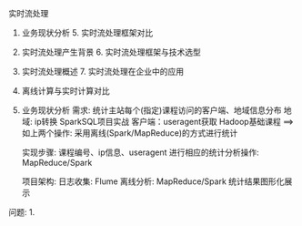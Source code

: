 实时流处理

1. 业务现状分析                  5. 实时流处理框架对比
2. 实时流处理产生背景            6. 实时流处理框架与技术选型
3. 实时流处理概述                7. 实时流处理在企业中的应用
4. 离线计算与实时计算对比


1. 业务现状分析 
	需求: 统计主站每个(指定)课程访问的客户端、地域信息分布
	      地域: ip转换  SparkSQL项目实战
	      客户端：useragent获取 Hadoop基础课程
	      ==> 如上两个操作: 采用离线(Spark/MapReduce)的方式进行统计

	实现步骤: 
		课程编号、ip信息、useragent
		进行相应的统计分析操作: MapReduce/Spark

	项目架构: 
		日志收集: Flume
		离线分析: MapReduce/Spark
		统计结果图形化展示



问题: 
	1. 